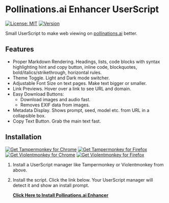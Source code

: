 # Pollinations.ai Enhancer UserScript

[![License: MIT](https://img.shields.io/badge/License-MIT-yellow.svg)](https://opensource.org/licenses/MIT)
[![Version](https://img.shields.io/badge/Version-1.9.4-blue.svg)](https://github.com/fisventurous/pollinationsai-enhancer)

Small UserScript to make web viewing on [pollinations.ai](https://pollinations.ai/) better.

## Features

* Proper Markdown Rendering. Headings, lists, code blocks with syntax highlighting hint and copy button, inline code, blockquotes, bold/italics/strikethrough, horizontal rules.
* Theme Toggle. Light and Dark mode switcher.
* Adjustable Font Size on text pages. Make text bigger or smaller.
* Link Previews. Hover over a link to see URL and domain.
* Easy Download Buttons:
  * Download images and audio fast.
  * Removes EXIF data from images.
* Metadata Display. Shows prompt, seed, model etc. from URL in a collapsible box.
* Copy Text Button. Grab the main text fast.

## Installation

[![Get Tampermonkey for Chrome](https://img.shields.io/badge/Tampermonkey-Chrome-blue?logo=googlechrome)](https://chrome.google.com/webstore/detail/tampermonkey/dhdgffkkebhmkfjojejmpbldmpobfkfo)
[![Get Tampermonkey for Firefox](https://img.shields.io/badge/Tampermonkey-Firefox-orange?logo=firefox-browser)](https://addons.mozilla.org/en-US/firefox/addon/tampermonkey/)
[![Get Violentmonkey for Chrome](https://img.shields.io/badge/Violentmonkey-Chrome-blue?logo=googlechrome)](https://chrome.google.com/webstore/detail/violentmonkey/jinjaccalgkegednnccohejagnlnfdag)
[![Get Violentmonkey for Firefox](https://img.shields.io/badge/Violentmonkey-Firefox-orange?logo=firefox-browser)](https://addons.mozilla.org/en-US/firefox/addon/violentmonkey/)

1. Install a UserScript manager like Tampermonkey or Violentmonkey from above.
2. Install the script. Click the link below. Your UserScript manager will detect it and show an install prompt.

   **[Click Here to Install Pollinations.ai Enhancer](https://github.com/fisventurous/pollinationsai-enhancer/raw/main/pln-enhancer.js)**
